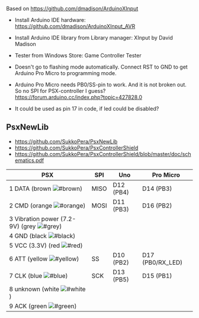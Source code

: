 
Based on https://github.com/dmadison/ArduinoXInput

- Install Arduino IDE hardware:
https://github.com/dmadison/ArduinoXInput_AVR

- Install Arduino IDE library from Library manager:
XInput by David Madison

- Tester from Windows Store:
Game Controller Tester

- Doesn't go to flashing mode automatically. Connect RST to GND to get Arduino Pro Micro to programming mode.


- Arduino Pro Micro needs PB0/SS-pin to work. And it is not broken out. So no SPI for PSX-controller I guess? 
https://forum.arduino.cc/index.php?topic=427828.0
- It could be used as pin 17 in code, if led could be disabled?

## PsxNewLib
- https://github.com/SukkoPera/PsxNewLib
- https://github.com/SukkoPera/PsxControllerShield
- https://github.com/SukkoPera/PsxControllerShield/blob/master/doc/schematics.pdf

PSX | SPI | Uno | Pro Micro
--- | --- | --- | ---
1 DATA (brown ![#brown](https://via.placeholder.com/10/c68c53/000000?text=+)) | MISO | D12 (PB4) | D14 (PB3)
2 CMD (orange ![#orange](https://via.placeholder.com/10/ff8000/000000?text=+)) | MOSI | D11 (PB3) | D16 (PB2)
3 Vibration power (7.2-9V) (grey ![#grey](https://via.placeholder.com/10/999999/000000?text=+)) | | |
4 GND (black ![#black](https://via.placeholder.com/10/000000/000000?text=+)) | | |
5 VCC (3.3V) (red ![#red](https://via.placeholder.com/10/ff0000/000000?text=+)) | | |
6 ATT (yellow ![#yellow](https://via.placeholder.com/10/ffff00/000000?text=+)) | SS | D10 (PB2) | D17 (PB0/RX_LED)
7 CLK (blue ![#blue](https://via.placeholder.com/10/0000ff/000000?text=+)) | SCK | D13 (PB5) | D15 (PB1)
8 unknown (white ![#white](https://via.placeholder.com/10/ffffff/000000?text=+)) | | |
9 ACK (green ![#green](https://via.placeholder.com/10/00ff00/000000?text=+)) | | |

